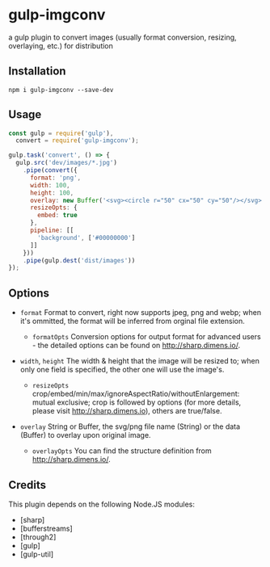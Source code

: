 gulp-imgconv
==========

a gulp plugin to convert images (usually format conversion, resizing, overlaying, etc.) for distribution

## Installation

```
npm i gulp-imgconv --save-dev
```

## Usage
```javascript
const gulp = require('gulp'), 
  convert = require('gulp-imgconv');

gulp.task('convert', () => {
  gulp.src('dev/images/*.jpg')
    .pipe(convert({
      format: 'png',
      width: 100,
      height: 100,
      overlay: new Buffer('<svg><circle r="50" cx="50" cy="50"/></svg>')
      resizeOpts: {
        embed: true
      },
      pipeline: [[
        'background', ['#00000000']
      ]]
    }))
    .pipe(gulp.dest('dist/images'))
});
```
## Options
- `format`
    Format to convert, right now supports jpeg, png and webp; when it's ommitted, the format will be inferred from orginal file extension.
    - `formatOpts`
      Conversion options for output format for advanced users - the detailed options can be found on http://sharp.dimens.io/.

- `width`, `height`
    The width & height that the image will be resized to; when only one field is specified, the other one will use the image's.  
    - `resizeOpts`
      crop/embed/min/max/ignoreAspectRatio/withoutEnlargement: mutual exclusive; crop is followed by options (for more details, please visit http://sharp.dimens.io), others are true/false.

- `overlay`
    String or Buffer, the svg/png file name (String) or the data (Buffer) to overlay upon original image.
    - `overlayOpts`
      You can find the structure definition from http://sharp.dimens.io/.

Credits
---------------

This plugin depends on the following Node.JS modules:
* [sharp]
* [bufferstreams]
* [through2]
* [gulp]
* [gulp-util]
